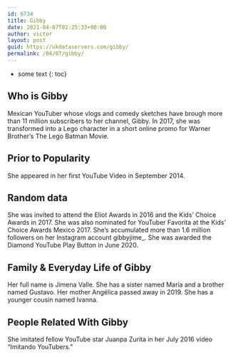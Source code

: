 ```yaml
---
id: 6734
title: Gibby
date: 2021-04-07T02:25:33+00:00
author: victor
layout: post
guid: https://ukdataservers.com/gibby/
permalink: /04/07/gibby/
---
```


* some text
{: toc}


## Who is Gibby



Mexican YouTuber whose vlogs and comedy sketches have brough more than 11 million subscribers to her channel, Gibby. In 2017, she was transformed into a Lego character in a short online promo for Warner Brother&#8217;s The Lego Batman Movie.

                
                
                
## Prior to Popularity



She appeared in her first YouTube Video in September 2014.

                
                
                
## Random data



She was invited to attend the Eliot Awards in 2016 and the Kids&#8217; Choice Awards in 2017. She was also nominated for YouTuber Favorita at the Kids&#8217; Choice Awards Mexico 2017. She&#8217;s accumulated more than 1.6 million followers on her Instagram account gibbyjime_. She was awarded the Diamond YouTube Play Button in June 2020. 

                
                
                
## Family & Everyday Life of Gibby



Her full name is Jimena Valle. She has a sister named María and a brother named Gustavo. Her mother Angélica passed away in 2019. She has a younger cousin named Ivanna. 

                
                
                
## People Related With Gibby



She imitated fellow YouTube star Juanpa Zurita in her July 2016 video &#8220;Imitando YouTubers.&#8221;

                
              
            
          
          
          